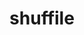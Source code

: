 ---
title: "shuffile"
layout: cache
categories: [package, v0.19]
meta: {"versions": ["0.2.0"], "compilers": ["gcc@=11.1.0", "gcc@=7.5.0", "oneapi@=2022.1.0"], "oss": ["ubuntu18.04", "ubuntu20.04"], "platforms": ["linux"], "targets": ["x86_64"], "stacks": ["data-vis-sdk", "e4s", "e4s-oneapi", "radiuss"], "num_specs": 4, "num_specs_by_stack": {"radiuss": 1, "data-vis-sdk": 1, "e4s": 1, "e4s-oneapi": 1}}
spec_details: [{"hash": "34sxho5mh7zf3tjwwmdvfaumqax4edyn", "compiler": "gcc@=7.5.0", "versions": ["0.2.0"], "os": "ubuntu18.04", "platform": "linux", "target": "x86_64", "variants": ["build_system=cmake", "build_type=RelWithDebInfo", "~ipo", "+shared"], "stacks": ["radiuss"], "size": "-", "tarball": "https://binaries.spack.io/releases/v0.19/build_cache/linux-ubuntu18.04-x86_64/gcc-7.5.0/shuffile-0.2.0/linux-ubuntu18.04-x86_64-gcc-7.5.0-shuffile-0.2.0-34sxho5mh7zf3tjwwmdvfaumqax4edyn.spack"}, {"hash": "4cbdsedjq2djozvtz5g5jlcejfo7b3ai", "compiler": "gcc@=7.5.0", "versions": ["0.2.0"], "os": "ubuntu18.04", "platform": "linux", "target": "x86_64", "variants": ["build_system=cmake", "build_type=RelWithDebInfo", "~ipo", "+shared"], "stacks": ["data-vis-sdk"], "size": "-", "tarball": "https://binaries.spack.io/releases/v0.19/build_cache/linux-ubuntu18.04-x86_64/gcc-7.5.0/shuffile-0.2.0/linux-ubuntu18.04-x86_64-gcc-7.5.0-shuffile-0.2.0-4cbdsedjq2djozvtz5g5jlcejfo7b3ai.spack"}, {"hash": "joeljdkuy62itejhfvogk5tl3fgicebx", "compiler": "gcc@=11.1.0", "versions": ["0.2.0"], "os": "ubuntu20.04", "platform": "linux", "target": "x86_64", "variants": ["build_system=cmake", "build_type=RelWithDebInfo", "~ipo", "+shared"], "stacks": ["e4s"], "size": "-", "tarball": "https://binaries.spack.io/releases/v0.19/build_cache/linux-ubuntu20.04-x86_64/gcc-11.1.0/shuffile-0.2.0/linux-ubuntu20.04-x86_64-gcc-11.1.0-shuffile-0.2.0-joeljdkuy62itejhfvogk5tl3fgicebx.spack"}, {"hash": "ipaq7r5x2zljuwkgdufy6snuh4j5lanm", "compiler": "oneapi@=2022.1.0", "versions": ["0.2.0"], "os": "ubuntu20.04", "platform": "linux", "target": "x86_64", "variants": ["build_system=cmake", "build_type=RelWithDebInfo", "~ipo", "+shared"], "stacks": ["e4s-oneapi"], "size": "-", "tarball": "https://binaries.spack.io/releases/v0.19/build_cache/linux-ubuntu20.04-x86_64/oneapi-2022.1.0/shuffile-0.2.0/linux-ubuntu20.04-x86_64-oneapi-2022.1.0-shuffile-0.2.0-ipaq7r5x2zljuwkgdufy6snuh4j5lanm.spack"}]
---